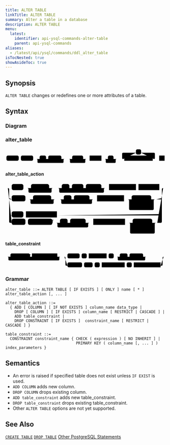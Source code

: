 ```yaml
---
title: ALTER TABLE
linkTitle: ALTER TABLE
summary: Alter a table in a database
description: ALTER TABLE
menu:
  latest:
    identifier: api-ysql-commands-alter-table
    parent: api-ysql-commands
aliases:
  - /latest/api/ysql/commands/ddl_alter_table
isTocNested: true
showAsideToc: true
---
```


## Synopsis
`ALTER TABLE` changes or redefines one or more attributes of a table.

## Syntax

### Diagram 

### alter_table
<svg class="rrdiagram" version="1.1" xmlns:xlink="http://www.w3.org/1999/xlink" xmlns="http://www.w3.org/2000/svg" width="744" height="78" viewbox="0 0 744 78"><path class="connector" d="M0 50h5m57 0h10m57 0h30m30 0h10m61 0h20m-136 0q5 0 5 5v8q0 5 5 5h111q5 0 5-5v-8q0-5 5-5m5 0h30m51 0h20m-86 0q5 0 5 5v8q0 5 5 5h61q5 0 5-5v-8q0-5 5-5m5 0h10m55 0h30m26 0h20m-61 0q5 0 5 5v8q0 5 5 5h36q5 0 5-5v-8q0-5 5-5m5 0h30m-5 0q-5 0-5-5v-19q0-5 5-5h59m24 0h59q5 0 5 5v19q0 5-5 5m-5 0h30m25 0h5"/><rect class="literal" x="5" y="34" width="57" height="24" rx="7"/><text class="text" x="15" y="50">ALTER</text><rect class="literal" x="72" y="34" width="57" height="24" rx="7"/><text class="text" x="82" y="50">TABLE</text><rect class="literal" x="159" y="34" width="30" height="24" rx="7"/><text class="text" x="169" y="50">IF</text><rect class="literal" x="199" y="34" width="61" height="24" rx="7"/><text class="text" x="209" y="50">EXISTS</text><rect class="literal" x="310" y="34" width="51" height="24" rx="7"/><text class="text" x="320" y="50">ONLY</text><a xlink:href="../grammar_diagrams#name"><rect class="rule" x="391" y="34" width="55" height="24"/><text class="text" x="401" y="50">name</text></a><rect class="literal" x="476" y="34" width="26" height="24" rx="7"/><text class="text" x="486" y="50">*</text><rect class="literal" x="606" y="5" width="24" height="24" rx="7"/><text class="text" x="616" y="21">,</text><a xlink:href="../grammar_diagrams#alter-table-action"><rect class="rule" x="552" y="34" width="132" height="24"/><text class="text" x="562" y="50">alter_table_action</text></a><a xlink:href="../grammar_diagrams#]"><rect class="rule" x="714" y="34" width="25" height="24"/><text class="text" x="724" y="50">]</text></a></svg>

#### alter_table_action
<svg class="rrdiagram" version="1.1" xmlns:xlink="http://www.w3.org/1999/xlink" xmlns="http://www.w3.org/2000/svg" width="631" height="204" viewbox="0 0 631 204"><path class="connector" d="M0 21h25m46 0h30m71 0h20m-106 0q5 0 5 5v8q0 5 5 5h81q5 0 5-5v-8q0-5 5-5m5 0h30m30 0h10m45 0h10m61 0h20m-191 0q5 0 5 5v8q0 5 5 5h166q5 0 5-5v-8q0-5 5-5m5 0h10m106 0h10m82 0h20m-611 39q0 5 5 5h5m54 0h30m71 0h20m-106 0q5 0 5 5v8q0 5 5 5h81q5 0 5-5v-8q0-5 5-5m5 0h30m30 0h10m61 0h20m-136 0q5 0 5 5v8q0 5 5 5h111q5 0 5-5v-8q0-5 5-5m5 0h10m106 0h30m77 0h20m-107 24q0 5 5 5h5m77 0h5q5 0 5-5m-102-24q5 0 5 5v32q0 5 5 5h87q5 0 5-5v-32q0-5 5-5m5 0h17q5 0 5-5m-601 63q0 5 5 5h5m46 0h10m122 0h408q5 0 5-5m-606-102q5 0 5 5v126q0 5 5 5h5m54 0h10m96 0h30m30 0h10m61 0h20m-136 0q5 0 5 5v8q0 5 5 5h111q5 0 5-5v-8q0-5 5-5m5 0h10m125 0h30m77 0h20m-107 24q0 5 5 5h5m77 0h5q5 0 5-5m-102-24q5 0 5 5v32q0 5 5 5h87q5 0 5-5v-32q0-5 5-5m5 0h13q5 0 5-5v-126q0-5 5-5m5 0h5"/><rect class="literal" x="25" y="5" width="46" height="24" rx="7"/><text class="text" x="35" y="21">ADD</text><rect class="literal" x="101" y="5" width="71" height="24" rx="7"/><text class="text" x="111" y="21">COLUMN</text><rect class="literal" x="222" y="5" width="30" height="24" rx="7"/><text class="text" x="232" y="21">IF</text><rect class="literal" x="262" y="5" width="45" height="24" rx="7"/><text class="text" x="272" y="21">NOT</text><rect class="literal" x="317" y="5" width="61" height="24" rx="7"/><text class="text" x="327" y="21">EXISTS</text><a xlink:href="../grammar_diagrams#column-name"><rect class="rule" x="408" y="5" width="106" height="24"/><text class="text" x="418" y="21">column_name</text></a><a xlink:href="../grammar_diagrams#data-type"><rect class="rule" x="524" y="5" width="82" height="24"/><text class="text" x="534" y="21">data_type</text></a><rect class="literal" x="25" y="49" width="54" height="24" rx="7"/><text class="text" x="35" y="65">DROP</text><rect class="literal" x="109" y="49" width="71" height="24" rx="7"/><text class="text" x="119" y="65">COLUMN</text><rect class="literal" x="230" y="49" width="30" height="24" rx="7"/><text class="text" x="240" y="65">IF</text><rect class="literal" x="270" y="49" width="61" height="24" rx="7"/><text class="text" x="280" y="65">EXISTS</text><a xlink:href="../grammar_diagrams#column-name"><rect class="rule" x="361" y="49" width="106" height="24"/><text class="text" x="371" y="65">column_name</text></a><rect class="literal" x="497" y="49" width="77" height="24" rx="7"/><text class="text" x="507" y="65">RESTRICT</text><rect class="literal" x="497" y="78" width="77" height="24" rx="7"/><text class="text" x="507" y="94">CASCADE</text><rect class="literal" x="25" y="112" width="46" height="24" rx="7"/><text class="text" x="35" y="128">ADD</text><a xlink:href="../grammar_diagrams#table-constraint"><rect class="rule" x="81" y="112" width="122" height="24"/><text class="text" x="91" y="128">table_constraint</text></a><rect class="literal" x="25" y="141" width="54" height="24" rx="7"/><text class="text" x="35" y="157">DROP</text><rect class="literal" x="89" y="141" width="96" height="24" rx="7"/><text class="text" x="99" y="157">CONSTRAINT</text><rect class="literal" x="215" y="141" width="30" height="24" rx="7"/><text class="text" x="225" y="157">IF</text><rect class="literal" x="255" y="141" width="61" height="24" rx="7"/><text class="text" x="265" y="157">EXISTS</text><a xlink:href="../grammar_diagrams#constraint-name"><rect class="rule" x="346" y="141" width="125" height="24"/><text class="text" x="356" y="157">constraint_name</text></a><rect class="literal" x="501" y="141" width="77" height="24" rx="7"/><text class="text" x="511" y="157">RESTRICT</text><rect class="literal" x="501" y="170" width="77" height="24" rx="7"/><text class="text" x="511" y="186">CASCADE</text></svg>

#### table_constraint
<svg class="rrdiagram" version="1.1" xmlns:xlink="http://www.w3.org/1999/xlink" xmlns="http://www.w3.org/2000/svg" width="790" height="78" viewbox="0 0 790 78"><path class="connector" d="M0 21h25m96 0h10m125 0h20m-266 0q5 0 5 5v8q0 5 5 5h241q5 0 5-5v-8q0-5 5-5m5 0h30m60 0h10m25 0h10m88 0h10m25 0h30m38 0h10m67 0h20m-150 0q5 0 5 5v8q0 5 5 5h125q5 0 5-5v-8q0-5 5-5m5 0h86m-494 0q5 0 5 5v34q0 5 5 5h5m72 0h10m42 0h10m25 0h10m113 0h10m25 0h10m132 0h5q5 0 5-5v-34q0-5 5-5m5 0h5"/><rect class="literal" x="25" y="5" width="96" height="24" rx="7"/><text class="text" x="35" y="21">CONSTRAINT</text><a xlink:href="../grammar_diagrams#constraint-name"><rect class="rule" x="131" y="5" width="125" height="24"/><text class="text" x="141" y="21">constraint_name</text></a><rect class="literal" x="306" y="5" width="60" height="24" rx="7"/><text class="text" x="316" y="21">CHECK</text><rect class="literal" x="376" y="5" width="25" height="24" rx="7"/><text class="text" x="386" y="21">(</text><a xlink:href="../grammar_diagrams#expression"><rect class="rule" x="411" y="5" width="88" height="24"/><text class="text" x="421" y="21">expression</text></a><rect class="literal" x="509" y="5" width="25" height="24" rx="7"/><text class="text" x="519" y="21">)</text><rect class="literal" x="564" y="5" width="38" height="24" rx="7"/><text class="text" x="574" y="21">NO</text><rect class="literal" x="612" y="5" width="67" height="24" rx="7"/><text class="text" x="622" y="21">INHERIT</text><rect class="literal" x="306" y="49" width="72" height="24" rx="7"/><text class="text" x="316" y="65">PRIMARY</text><rect class="literal" x="388" y="49" width="42" height="24" rx="7"/><text class="text" x="398" y="65">KEY</text><rect class="literal" x="440" y="49" width="25" height="24" rx="7"/><text class="text" x="450" y="65">(</text><a xlink:href="../grammar_diagrams#column-names"><rect class="rule" x="475" y="49" width="113" height="24"/><text class="text" x="485" y="65">column_names</text></a><rect class="literal" x="598" y="49" width="25" height="24" rx="7"/><text class="text" x="608" y="65">)</text><a xlink:href="../grammar_diagrams#index-parameters"><rect class="rule" x="633" y="49" width="132" height="24"/><text class="text" x="643" y="65">index_parameters</text></a></svg>

### Grammar
```
alter_table ::= ALTER TABLE [ IF EXISTS ] [ ONLY ] name [ * ] alter_table_action [, ... ]

alter_table_action ::=
  { ADD [ COLUMN ] [ IF NOT EXISTS ] column_name data_type |
    DROP [ COLUMN ] [ IF EXISTS ] column_name [ RESTRICT | CASCADE ] |
    ADD table_constraint |
    DROP CONSTRAINT [ IF EXISTS ]  constraint_name [ RESTRICT | CASCADE ] }

table_constraint ::=
  CONSTRAINT constraint_name { CHECK ( expression ) [ NO INHERIT ] |
                               PRIMARY KEY ( column_name [, ... ] ) index_parameters }
```

## Semantics

- An error is raised if specified table does not exist unless `IF EXIST` is used.
- `ADD COLUMN` adds new column.
- `DROP COLUMN` drops existing column.
- `ADD table_constraint` adds new table_constraint.
- `DROP table_constraint` drops existing table_constraint.
- Other `ALTER TABLE` options are not yet supported.

## See Also
[`CREATE TABLE`](../ddl_create_table)
[`DROP TABLE`](../ddl_drop_table)
[Other PostgreSQL Statements](..)
